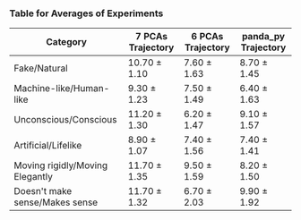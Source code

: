 ### Table for Averages of Experiments
| **Category**            | **7 PCAs Trajectory** | **6 PCAs Trajectory** | **panda_py Trajectory** |
|--------------------------| ----------------------------- | ----------------------------- | ----------------------------- |
| Fake/Natural | 10.70 &pm; 1.10 | 7.60 &pm; 1.63 | 8.70 &pm; 1.45 |
| Machine-like/Human-like | 9.30 &pm; 1.23 | 7.50 &pm; 1.49 | 6.40 &pm; 1.63 |
| Unconscious/Conscious | 11.20 &pm; 1.30 | 6.20 &pm; 1.47 | 9.10 &pm; 1.57 |
| Artificial/Lifelike | 8.90 &pm; 1.07 | 7.40 &pm; 1.56 | 7.40 &pm; 1.41 |
| Moving rigidly/Moving Elegantly | 11.70 &pm; 1.35 | 9.50 &pm; 1.59 | 8.20 &pm; 1.50 |
| Doesn't make sense/Makes sense | 11.70 &pm; 1.32 | 6.70 &pm; 2.03 | 9.90 &pm; 1.92 |